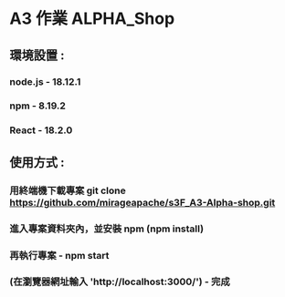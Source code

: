 # A3 作業 ALPHA_Shop

## 環境設置 :

### node.js - 18.12.1

### npm - 8.19.2

### React - 18.2.0

## 使用方式 :

### 用終端機下載專案 git clone https://github.com/mirageapache/s3F_A3-Alpha-shop.git

### 進入專案資料夾內，並安裝 npm (npm install)

### 再執行專案 - npm start

### (在瀏覽器網址輸入 'http://localhost:3000/') - 完成
